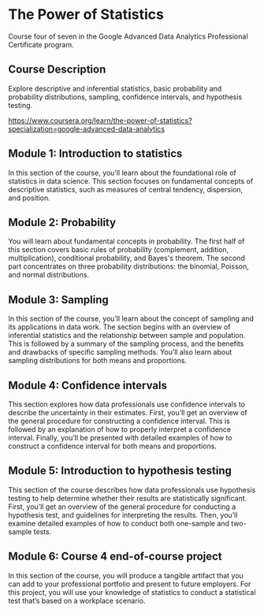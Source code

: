 # The Power of Statistics

Course four of seven in the Google Advanced Data Analytics Professional Certificate program.

## Course Description

Explore descriptive and inferential statistics, basic probability and probability distributions, sampling, confidence intervals, and hypothesis testing.

https://www.coursera.org/learn/the-power-of-statistics?specialization=google-advanced-data-analytics

## Module 1: Introduction to statistics

In this section of the course, you’ll learn about the foundational role of statistics in data science. This section focuses on fundamental concepts of descriptive statistics, such as measures of central tendency, dispersion, and position.

## Module 2: Probability

You will learn about fundamental concepts in probability. The first half of this section covers basic rules of probability (complement, addition, multiplication), conditional probability, and Bayes's theorem. The second part concentrates on three probability distributions: the binomial, Poisson, and normal distributions.

## Module 3: Sampling

In this section of the course, you’ll learn about the concept of sampling and its applications in data work. The section begins with an overview of inferential statistics and the relationship between sample and population. This is followed by a summary of the sampling process, and the benefits and drawbacks of specific sampling methods. You’ll also learn about sampling distributions for both means and proportions.

## Module 4: Confidence intervals

This section explores how data professionals use confidence intervals to describe the uncertainty in their estimates. First, you’ll get an overview of the general procedure for constructing a confidence interval. This is followed by an explanation of how to properly interpret a confidence interval. Finally, you’ll be presented with detailed examples of how to construct a confidence interval for both means and proportions.

## Module 5: Introduction to hypothesis testing

This section of the course describes how data professionals use hypothesis testing to help determine whether their results are statistically significant. First, you’ll get an overview of the general procedure for conducting a hypothesis test, and guidelines for interpreting the results. Then, you’ll examine detailed examples of how to conduct both one-sample and two-sample tests.

## Module 6: Course 4 end-of-course project

In this section of the course, you will produce a tangible artifact that you can add to your professional portfolio and present to future employers. For this project, you will use your knowledge of statistics to conduct a statistical test that’s based on a workplace scenario.